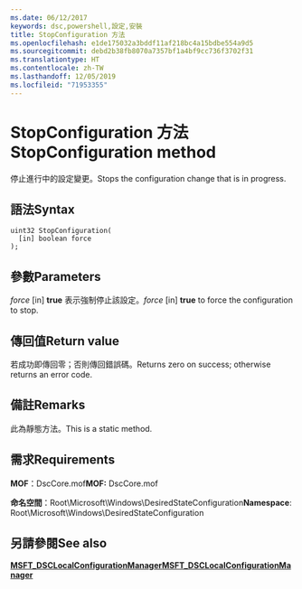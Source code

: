 ```yaml
---
ms.date: 06/12/2017
keywords: dsc,powershell,設定,安裝
title: StopConfiguration 方法
ms.openlocfilehash: e1de175032a3bddf11af218bc4a15bdbe554a9d5
ms.sourcegitcommit: debd2b38fb8070a7357bf1a4bf9cc736f3702f31
ms.translationtype: HT
ms.contentlocale: zh-TW
ms.lasthandoff: 12/05/2019
ms.locfileid: "71953355"
---
```

# <a name="stopconfiguration-method"></a><span data-ttu-id="e9f94-103">StopConfiguration 方法</span><span class="sxs-lookup"><span data-stu-id="e9f94-103">StopConfiguration method</span></span>

<span data-ttu-id="e9f94-104">停止進行中的設定變更。</span><span class="sxs-lookup"><span data-stu-id="e9f94-104">Stops the configuration change that is in progress.</span></span>

## <a name="syntax"></a><span data-ttu-id="e9f94-105">語法</span><span class="sxs-lookup"><span data-stu-id="e9f94-105">Syntax</span></span>

```mof
uint32 StopConfiguration(
  [in] boolean force
);
```

## <a name="parameters"></a><span data-ttu-id="e9f94-106">參數</span><span class="sxs-lookup"><span data-stu-id="e9f94-106">Parameters</span></span>

<span data-ttu-id="e9f94-107">*force* \[in\] **true** 表示強制停止該設定。</span><span class="sxs-lookup"><span data-stu-id="e9f94-107">*force* \[in\] **true** to force the configuration to stop.</span></span>

## <a name="return-value"></a><span data-ttu-id="e9f94-108">傳回值</span><span class="sxs-lookup"><span data-stu-id="e9f94-108">Return value</span></span>

<span data-ttu-id="e9f94-109">若成功即傳回零；否則傳回錯誤碼。</span><span class="sxs-lookup"><span data-stu-id="e9f94-109">Returns zero on success; otherwise returns an error code.</span></span>

## <a name="remarks"></a><span data-ttu-id="e9f94-110">備註</span><span class="sxs-lookup"><span data-stu-id="e9f94-110">Remarks</span></span>

<span data-ttu-id="e9f94-111">此為靜態方法。</span><span class="sxs-lookup"><span data-stu-id="e9f94-111">This is a static method.</span></span>

## <a name="requirements"></a><span data-ttu-id="e9f94-112">需求</span><span class="sxs-lookup"><span data-stu-id="e9f94-112">Requirements</span></span>

<span data-ttu-id="e9f94-113">**MOF**：DscCore.mof</span><span class="sxs-lookup"><span data-stu-id="e9f94-113">**MOF:** DscCore.mof</span></span>

<span data-ttu-id="e9f94-114">**命名空間**：Root\Microsoft\Windows\DesiredStateConfiguration</span><span class="sxs-lookup"><span data-stu-id="e9f94-114">**Namespace**: Root\Microsoft\Windows\DesiredStateConfiguration</span></span>

## <a name="see-also"></a><span data-ttu-id="e9f94-115">另請參閱</span><span class="sxs-lookup"><span data-stu-id="e9f94-115">See also</span></span>

[<span data-ttu-id="e9f94-116">**MSFT_DSCLocalConfigurationManager**</span><span class="sxs-lookup"><span data-stu-id="e9f94-116">**MSFT_DSCLocalConfigurationManager**</span></span>](msft-dsclocalconfigurationmanager.md)
